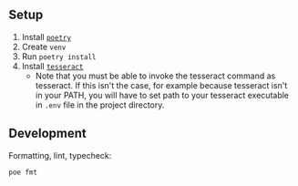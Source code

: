 

## Setup

1. Install [`poetry`](https://python-poetry.org/docs/#installing-with-pipx)
2. Create `venv`
3. Run `poetry install`
4. Install [`tesseract`](https://github.com/tesseract-ocr/tesseract#installing-tesseract)
     - Note that you must be able to invoke the tesseract command as tesseract. If this isn't the case,
    for example because tesseract isn't in your PATH, you will have to set path to your tesseract executable in `.env` file in the project directory.

## Development

Formatting, lint, typecheck:

```shell
poe fmt
```
